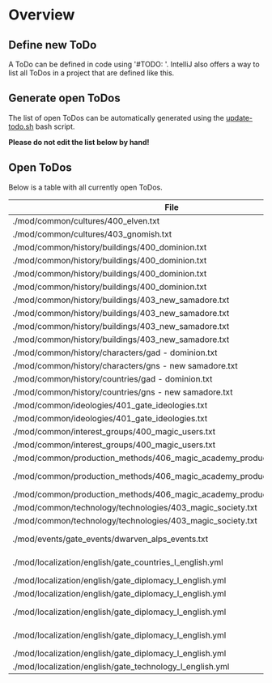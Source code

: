 # Overview

## Define new ToDo

A ToDo can be defined in code using '#TODO: <text>'.
IntelliJ also offers a way to list all ToDos in a project that are defined like this.

## Generate open ToDos

The list of open ToDos can be automatically generated using the [update-todo.sh](../script/update-todo.sh) bash script.

**Please do not edit the list below by hand!**

## Open ToDos

Below is a table with all currently open ToDos.

[//]: # (TODO-START)

| File | Line | ToDo |
| ---- | ---- | ---- |
| ./mod/common/cultures/400_elven.txt | 2 |  Define custom culture (Currently copy of german) |
| ./mod/common/cultures/403_gnomish.txt | 2 |  Define custom culture (Currently copy of dwarven) |
| ./mod/common/history/buildings/400_dominion.txt | 17 |  Add GAD buildings in STATE_NORTH_ANGOLA |
| ./mod/common/history/buildings/400_dominion.txt | 22 |  Add GAD buildings in STATE_EAST_ANGOLA |
| ./mod/common/history/buildings/400_dominion.txt | 32 |  Add GAD buildings in STATE_SOUTH_ANGOLA |
| ./mod/common/history/buildings/400_dominion.txt | 5 |  Add GAD buildings in STATE_ZAMBIA |
| ./mod/common/history/buildings/403_new_samadore.txt | 14 |  Add GNS buildings in STATE_WESTERN_NEW_GUINEA |
| ./mod/common/history/buildings/403_new_samadore.txt | 19 |  Add GNS buildings in STATE_EASTERN_NEW_GUINEA |
| ./mod/common/history/buildings/403_new_samadore.txt | 38 |  Add GNS buildings in STATE_MOLUCCAS |
| ./mod/common/history/buildings/403_new_samadore.txt | 43 |  Add GNS buildings in STATE_BOUGAINVILLE |
| ./mod/common/history/characters/gad - dominion.txt | 1 |  Add proper characters |
| ./mod/common/history/characters/gns - new samadore.txt | 4 | # TODO: Add gnomish name here |
| ./mod/common/history/countries/gad - dominion.txt | 3 |  Define laws and technology for GAD |
| ./mod/common/history/countries/gns - new samadore.txt | 3 |  Define laws and technology for GNS |
| ./mod/common/ideologies/401_gate_ideologies.txt | 2 | # TODO: Create icon for ideology_militarist |
| ./mod/common/ideologies/401_gate_ideologies.txt | 52 | # TODO: Add wanted laws to ideology_magic_hopeful |
| ./mod/common/interest_groups/400_magic_users.txt | 244 | # TODO: Add leader in magic check |
| ./mod/common/interest_groups/400_magic_users.txt | 47 | # TODO: Create elven dominion magic user ig traits |
| ./mod/common/production_methods/406_magic_academy_production_methods.txt | 100 |  Find proper logo for pm_university_simple_magic_research |
| ./mod/common/production_methods/406_magic_academy_production_methods.txt | 127 |  Find proper logo for pm_university_advanced_magic_research |
| ./mod/common/production_methods/406_magic_academy_production_methods.txt | 95 |  Find proper logo for pm_university_no_magic_research |
| ./mod/common/technology/technologies/403_magic_society.txt | 63 |  Implement gate_expeditions technology |
| ./mod/common/technology/technologies/403_magic_society.txt | 66 |  Add proper logo for gate_expeditions |
| ./mod/events/gate_events/dwarven_alps_events.txt | 52 |  Create custom video for event dwarven_alps.2 (Digging Dwarven Tunnels) |
| ./mod/localization/english/gate_countries_l_english.yml | 13 |  Add proper flavor text GNG_FLAVOR_TEXT (New Samadore) |
| ./mod/localization/english/gate_diplomacy_l_english.yml | 14 |  Create demand_magic_knowledge_action_propose_name |
| ./mod/localization/english/gate_diplomacy_l_english.yml | 15 |  Create demand_magic_knowledge_action_break_name |
| ./mod/localization/english/gate_diplomacy_l_english.yml | 16 |  Create demand_magic_knowledge_action_notification_break_name |
| ./mod/localization/english/gate_diplomacy_l_english.yml | 17 |  Create demand_magic_knowledge_action_notification_break_desc |
| ./mod/localization/english/gate_diplomacy_l_english.yml | 18 |  Create demand_magic_knowledge_pact_desc |
| ./mod/localization/english/gate_technology_l_english.yml | 31 |  Write description for gnomish_support_desc |

[//]: # (TODO-END)